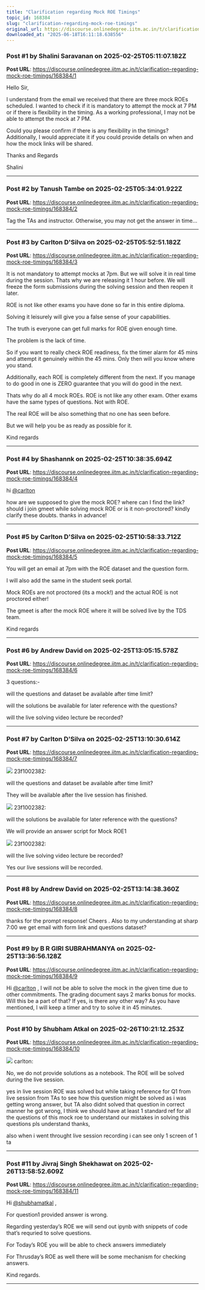 ```yaml
---
title: "Clarification regarding Mock ROE Timings"
topic_id: 168384
slug: "clarification-regarding-mock-roe-timings"
original_url: https://discourse.onlinedegree.iitm.ac.in/t/clarification-regarding-mock-roe-timings/168384
downloaded_at: "2025-06-18T16:11:18.638556"
---
```


### Post #1 by Shalini Saravanan on 2025-02-25T05:11:07.182Z
**Post URL**: https://discourse.onlinedegree.iitm.ac.in/t/clarification-regarding-mock-roe-timings/168384/1

Hello Sir,

I understand from the email we received that there are three mock ROEs scheduled. I wanted to check if it is mandatory to attempt the mock at 7 PM or if there is flexibility in the timing. As a working professional, I may not be able to attempt the mock at 7 PM.

Could you please confirm if there is any flexibility in the timings? Additionally, I would appreciate it if you could provide details on when and how the mock links will be shared.

Thanks and Regards

Shalini

---

### Post #2 by Tanush Tambe on 2025-02-25T05:34:01.922Z
**Post URL**: https://discourse.onlinedegree.iitm.ac.in/t/clarification-regarding-mock-roe-timings/168384/2

Tag the TAs and instructor. Otherwise, you may not get the answer in time…

---

### Post #3 by Carlton D'Silva on 2025-02-25T05:52:51.182Z
**Post URL**: https://discourse.onlinedegree.iitm.ac.in/t/clarification-regarding-mock-roe-timings/168384/3

It is not mandatory to attempt mocks at 7pm. But we will solve it in real time during the session. Thats why we are releasing it 1 hour before. We will freeze the form submissions during the solving session and then reopen it later.

ROE is not like other exams you have done so far in this entire diploma.

Solving it leisurely will give you a false sense of your capabilities.

The truth is everyone can get full marks for ROE given enough time.

The problem is the lack of time.

So if you want to really check ROE readiness, fix the timer alarm for 45 mins and attempt it genuinely within the 45 mins. Only then will you know where you stand.

Additionally, each ROE is completely different from the next. If you manage to do good in one is ZERO guarantee that you will do good in the next.

Thats why do all 4 mock ROEs. ROE is not like any other exam. Other exams have the same types of questions. Not with ROE.

The real ROE will be also something that no one has seen before.

But we will help you be as ready as possible for it.

Kind regards

---

### Post #4 by Shashannk on 2025-02-25T10:38:35.694Z
**Post URL**: https://discourse.onlinedegree.iitm.ac.in/t/clarification-regarding-mock-roe-timings/168384/4

hi
[@carlton](/u/carlton)

how are we supposed to give the mock ROE? where can I find the link? should i join gmeet while solving mock ROE or is it non-proctored? kindly clarify these doubts. thanks in advance!

---

### Post #5 by Carlton D'Silva on 2025-02-25T10:58:33.712Z
**Post URL**: https://discourse.onlinedegree.iitm.ac.in/t/clarification-regarding-mock-roe-timings/168384/5

You will get an email at 7pm with the ROE dataset and the question form.

I will also add the same in the student seek portal.

Mock ROEs are not proctored (its a mock!) and the actual ROE is not proctored either!

The gmeet is after the mock ROE where it will be solved live by the TDS team.

Kind regards

---

### Post #6 by Andrew David on 2025-02-25T13:05:15.578Z
**Post URL**: https://discourse.onlinedegree.iitm.ac.in/t/clarification-regarding-mock-roe-timings/168384/6

3 questions:-

will the questions and dataset be available after time limit?

will the solutions be available for later reference with the questions?

will the live solving video lecture be recorded?

---

### Post #7 by Carlton D'Silva on 2025-02-25T13:10:30.614Z
**Post URL**: https://discourse.onlinedegree.iitm.ac.in/t/clarification-regarding-mock-roe-timings/168384/7

![](https://dub1.discourse-cdn.com/flex013/user_avatar/discourse.onlinedegree.iitm.ac.in/23f1002382/48/68945_2.png)
 23f1002382:

will the questions and dataset be available after time limit?

They will be available after the live session has finished.

![](https://dub1.discourse-cdn.com/flex013/user_avatar/discourse.onlinedegree.iitm.ac.in/23f1002382/48/68945_2.png)
 23f1002382:

will the solutions be available for later reference with the questions?

We will provide an answer script for Mock ROE1

![](https://dub1.discourse-cdn.com/flex013/user_avatar/discourse.onlinedegree.iitm.ac.in/23f1002382/48/68945_2.png)
 23f1002382:

will the live solving video lecture be recorded?

Yes our live sessions will be recorded.

---

### Post #8 by Andrew David on 2025-02-25T13:14:38.360Z
**Post URL**: https://discourse.onlinedegree.iitm.ac.in/t/clarification-regarding-mock-roe-timings/168384/8

thanks for the prompt response! Cheers . Also to my understanding at sharp 7:00 we get email with form link and questions dataset?

---

### Post #9 by B R GIRI SUBRAHMANYA on 2025-02-25T13:36:56.128Z
**Post URL**: https://discourse.onlinedegree.iitm.ac.in/t/clarification-regarding-mock-roe-timings/168384/9

Hi
[@carlton](/u/carlton)
 , I will not be able to solve the mock in the given time due to other commitments. The grading document says 2 marks bonus for mocks. Will this be a part of that? If yes, is there any other way? As you have mentioned, I will keep a timer and try to solve it in 45 minutes.

---

### Post #10 by Shubham Atkal on 2025-02-26T10:21:12.253Z
**Post URL**: https://discourse.onlinedegree.iitm.ac.in/t/clarification-regarding-mock-roe-timings/168384/10

![](https://dub1.discourse-cdn.com/flex013/user_avatar/discourse.onlinedegree.iitm.ac.in/carlton/48/56317_2.png)
 carlton:

No, we do not provide solutions as a notebook. The ROE will be solved during the live session.

yes in live session ROE was solved but while taking reference for Q1 from live session from TAs to see how this question might be solved as i was getting wrong answer, but TA also didnt solved that question in correct manner he got wrong, I think we should have at least 1 standard ref for all the questions of this mock roe to understand our mistakes in solving this questions pls understand thanks,

also when i went throught live session recording i can see only 1 screen of 1 ta

---

### Post #11 by Jivraj Singh Shekhawat on 2025-02-26T13:58:52.609Z
**Post URL**: https://discourse.onlinedegree.iitm.ac.in/t/clarification-regarding-mock-roe-timings/168384/11

Hi
[@shubhamatkal](/u/shubhamatkal)
 ,

For question1 provided answer is wrong.

Regarding yesterday’s ROE we will send out ipynb with snippets of code that’s requried to solve questions.

For Today’s ROE you will be able to check answers immediately

For Thrusday’s ROE as well there will be some mechanism for checking answers.

Kind regards.

---
